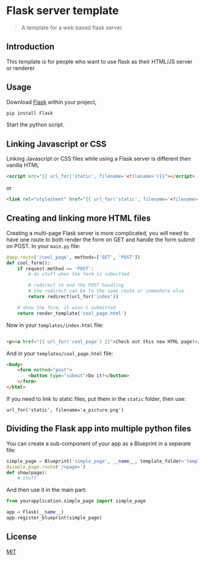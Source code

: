 # Flask server template
> A template for a web based flask server.

## Introduction
This template is for people who want to use flask as their HTML/JS server or renderer

## Usage
Download [Flask](https://flask.palletsprojects.com/en/2.0.x/) within your project,
```sh
pip install Flask
```
Start the python script.

## Linking Javascript or CSS
Linking Javascript or CSS files while using a Flask server is different then vanilla HTML

```html
<script src="{{ url_for('static', filename='<filename>')}}"></script>
```

or

```html
<link rel="stylesheet" href="{{ url_for('static', filename='<filename>')}}"/>
```

## Creating and linking more HTML files
Creating a multi-page Flask server is more complicated, you will need to have one route to both render the form on GET and handle the form submit on POST.
In your `main.py` file:
```python
@app.route('/cool_page', methods=['GET', 'POST'])
def cool_form():
    if request.method == 'POST':
        # do stuff when the form is submitted

        # redirect to end the POST handling
        # the redirect can be to the same route or somewhere else
        return redirect(url_for('index'))

    # show the form, it wasn't submitted
    return render_template('cool_page.html')
```
Now in your `templates/index.html` file:

```html

<p><a href="{{ url_for('cool_page') }}">Check out this new HTML page!</a></p>

```
And in your `templates/cool_page.html` file:
```html
<body>
    <form method="post">
        <button type="submit">Do it!</button>
    </form>
</html>
```

If you need to link to static files, put them in the `static` folder, then use:

```
url_for('static', filename='a_picture.png')
```

## Dividing the Flask app into multiple python files
You can create a sub-component of your app as a Blueprint in a seperate file:
```python
simple_page = Blueprint('simple_page', __name__, template_folder='templates')
@simple_page.route('/<page>')
def show(page):
    # stuff
```
And then use it in the main part:
```python
from yourapplication.simple_page import simple_page

app = Flask(__name__)
app.register_blueprint(simple_page)
```

## License
[MIT](https://github.com/LCordial/flask-server/blob/main/LICENSE)